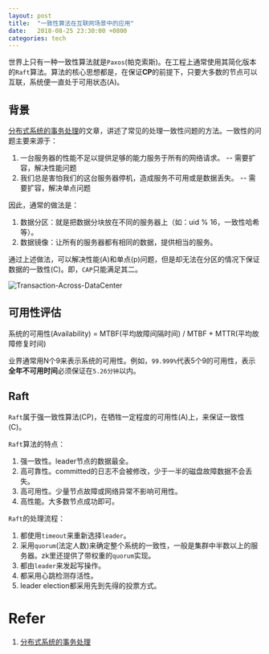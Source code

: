 ```yaml
---
layout: post
title:  "一致性算法在互联网场景中的应用"
date:   2018-08-25 23:30:00 +0800
categories: tech
---
```

世界上只有一种一致性算法就是`Paxos`(帕克索斯)。在工程上通常使用其简化版本的`Raft`算法。算法的核心思想都是，在保证**CP**的前提下，只要大多数的节点可以互联，系统便一直处于可用状态(A)。

## 背景

[分布式系统的事务处理]的文章，讲述了常见的处理一致性问题的方法。一致性的问题主要来源于：

1. 一台服务器的性能不足以提供足够的能力服务于所有的网络请求。     -- 需要扩容，解决性能问题  
2. 我们总是害怕我们的这台服务器停机，造成服务不可用或是数据丢失。 -- 需要扩容，解决单点问题

因此，通常的做法是：

1. 数据分区：就是把数据分块放在不同的服务器上（如：uid % 16，一致性哈希等）。
2. 数据镜像：让所有的服务器都有相同的数据，提供相当的服务。

通过上述做法，可以解决性能(A)和单点(p)问题，但是却无法在分区的情况下保证数据的一致性(C)。即，`CAP`只能满足其二。

![Transaction-Across-DataCenter](https://github.com/gerryyang/mac-utils/raw/master/tools/VPS/jekyll/my-jekyll-project/assets/images/201808/Transaction-Across-DataCenter.png)


## 可用性评估

系统的可用性(Availability) = MTBF(平均故障间隔时间) / MTBF + MTTR(平均故障修复时间)

业界通常用N个9来表示系统的可用性。例如，`99.999%`代表5个9的可用性，表示**全年不可用时间**必须保证在`5.26分钟`以内。


## Raft

`Raft`属于强一致性算法(CP)，在牺牲一定程度的可用性(A)上，来保证一致性(C)。

`Raft`算法的特点：

1. 强一致性。leader节点的数据最全。
2. 高可靠性。committed的日志不会被修改，少于一半的磁盘故障数据不会丢失。
3. 高可用性。少量节点故障或网络异常不影响可用性。
4. 高性能。大多数节点成功即可。

`Raft`的处理流程：

1. 都使用`timeout`来重新选择`leader`。
2. 采用`quorum`(法定人数)来确定整个系统的一致性，一般是集群中半数以上的服务器。zk里还提供了带权重的`quorum`实现。
3. 都由`leader`来发起写操作。
4. 都采用心跳检测存活性。
5. leader election都采用先到先得的投票方式。



# Refer

1. [分布式系统的事务处理]



[分布式系统的事务处理]: https://coolshell.cn/articles/10910.html